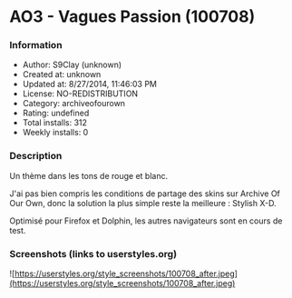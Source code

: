 # AO3 - Vagues Passion (100708)

### Information
- Author: S9Clay (unknown)
- Created at: unknown
- Updated at: 8/27/2014, 11:46:03 PM
- License: NO-REDISTRIBUTION
- Category: archiveofourown
- Rating: undefined
- Total installs: 312
- Weekly installs: 0


### Description
Un thème dans les tons de rouge et blanc.

J'ai pas bien compris les conditions de partage des skins sur Archive Of Our Own, donc la solution la plus simple reste la meilleure : Stylish X-D.

Optimisé pour Firefox et Dolphin, les autres navigateurs sont en cours de test.


### Screenshots (links to userstyles.org)
![https://userstyles.org/style_screenshots/100708_after.jpeg](https://userstyles.org/style_screenshots/100708_after.jpeg)


